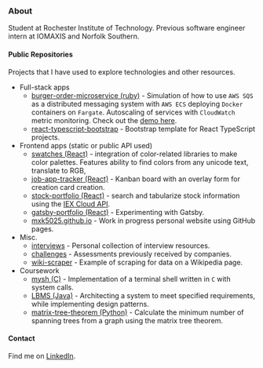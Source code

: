### About
Student at Rochester Institute of Technology. Previous software engineer intern at IOMAXIS and Norfolk Southern.

#### Public Repositories
Projects that I have used to explore technologies and other resources.
* Full-stack apps
  * [burger-order-microservice (ruby)](https://github.com/mxk5025/burger-order-microservice) - Simulation of how to use `AWS SQS` as a distributed messaging system with `AWS ECS` deploying `Docker` containers on `Fargate`. Autoscaling of services with `CloudWatch` metric monitoring. Check out the [demo here](https://github.com/mxk5025/burger-order-microservice#demo).
  * [react-typescript-bootstrap](https://github.com/mxk5025/react-typescript-bootstrap) - Bootstrap template for React TypeScript projects.
* Frontend apps (static or public API used)
  * [swatches (React)](https://github.com/mxk5025/swatches) - integration of color-related libraries to make color palettes. Features ability to find colors from any unicode text, translate to RGB,
  * [job-app-tracker (React)](https://github.com/mxk5025/job-app-tracker) - Kanban board with an overlay form for  creation card creation.
  * [stock-portfolio (React)](https://github.com/mxk5025/stock-portfolio) - search and tabularize stock information using the [IEX Cloud API](https://iexcloud.io/docs/api/).
  * [gatsby-portfolio (React)](https://github.com/mxk5025/gatsby-portfolio) - Experimenting with Gatsby.
  * [mxk5025.github.io](https://github.com/mxk5025/mxk5025.github.io) - Work in progress personal website using GitHub pages.
* Misc.
  * [interviews](https://github.com/mxk5025/interviews) - Personal collection of interview resources.
  * [challenges](https://github.com/mxk5025/challenges) - Assessments previously received by companies.
  * [wiki-scraper](https://github.com/mxk5025/wiki-scraper) - Example of scraping for data on a Wikipedia page.
* Coursework
  * [mysh (C)](https://github.com/mxk5025/mysh) - Implementation of a terminal shell written in `C` with system calls.
  * [LBMS (Java)](https://github.com/mxk5025/LBMS) - Architecting a system to meet specified requirements, while implementing design patterns.  
  * [matrix-tree-theorem (Python)](https://github.com/mxk5025/matrix-tree-theorem) - Calculate the minimum number of spanning trees from a graph using the matrix tree theorem.


#### Contact
Find me on [LinkedIn](https://www.linkedin.com/in/michaelkha).
